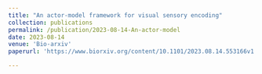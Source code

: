 ```yaml
---
title: "An actor-model framework for visual sensory encoding"
collection: publications
permalink: /publication/2023-08-14-An-actor-model
date: 2023-08-14
venue: 'Bio-arxiv'
paperurl: 'https://www.biorxiv.org/content/10.1101/2023.08.14.553166v1.abstract'

---
```

